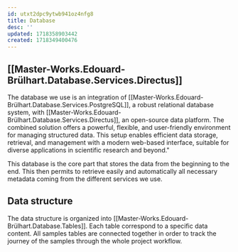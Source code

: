 ```yaml
---
id: utxt2dpc9ytwb941oz4nfg8
title: Database
desc: ''
updated: 1718358903442
created: 1718349400476
---
```


## [[Master-Works.Edouard-Brülhart.Database.Services.Directus]]

The database we use is an integration of [[Master-Works.Edouard-Brülhart.Database.Services.PostgreSQL]], a robust relational database system, with [[Master-Works.Edouard-Brülhart.Database.Services.Directus]], an open-source data platform. The combined solution offers a powerful, flexible, and user-friendly environment for managing structured data. This setup enables efficient data storage, retrieval, and management with a modern web-based interface, suitable for diverse applications in scientific research and beyond."

This database is the core part that stores the data from the beginning to the end. This then permits to retrieve easily and automatically all necessary metadata coming from the different services we use.

## Data structure

The data structure is organized into [[Master-Works.Edouard-Brülhart.Database.Tables]]. Each table correspond to a specific data content. All samples tables are connected together in order to track the journey of the samples through the whole project workflow. 



